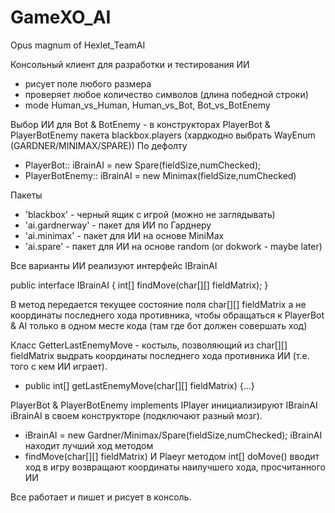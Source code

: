 GameXO_AI
=========

Opus magnum of Hexlet_TeamAI

Консольный клиент для разработки и тестирования ИИ
- рисует поле любого размера
- проверяет любое количество символов (длина победной строки)
- mode Human_vs_Human, Human_vs_Bot, Bot_vs_BotEnemy

Выбор ИИ для Bot & BotEnemy - в конструкторах PlayerBot & PlayerBotEnemy 
пакета blackbox.players (хардкодно выбрать WayEnum (GARDNER/MINIMAX/SPARE))
По дефолту 
- PlayerBot:: iBrainAI = new Spare(fieldSize,numChecked);
- PlayerBotEnemy:: iBrainAI = new Minimax(fieldSize,numChecked)

Пакеты
- 'blackbox' - черный ящик с игрой (можно не заглядывать)
- 'ai.gardnerway' - пакет для ИИ по Гарднеру
- 'ai.minimax' - пакет для ИИ на основе MiniMax
- 'ai.spare' - пакет для ИИ на основе random (or dokwork - maybe later)

Все варианты ИИ реализуют интерфейс IBrainAI

public interface IBrainAI {
      int[] findMove(char[][] fieldMatrix);
}

В метод передается текущее состояние поля 
char[][] fieldMatrix 
а не координаты последнего хода противника,
чтобы обращаться к PlayerBot & AI только в одном месте кода
(там где бот должен совершать ход)

Класс GetterLastEnemyMove - костыль, позволяющий из char[][] fieldMatrix
выдрать координаты последнего хода противника ИИ (т.е. того с кем ИИ играет).
- public int[] getLastEnemyMove(char[][] fieldMatrix) {...}

PlayerBot & PlayerBotEnemy implements IPlayer инициализируют 
IBrainAI iBrainAI в своем конструкторе (подключают разный мозг).
-  iBrainAI = new Gardner/Minimax/Spare(fieldSize,numChecked); 
iBrainAI находит лучший ход методом  
- findMove(char[][] fieldMatrix)
И Plaeyr методом int[] doMove() вводит ход в игру
возвращают координаты наилучшего хода, просчитанного ИИ 

Все работает и пишет и рисует в консоль.

